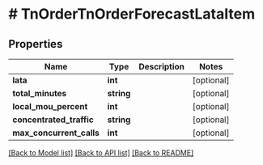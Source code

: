# # TnOrderTnOrderForecastLataItem

## Properties

Name | Type | Description | Notes
------------ | ------------- | ------------- | -------------
**lata** | **int** |  | [optional]
**total_minutes** | **string** |  | [optional]
**local_mou_percent** | **int** |  | [optional]
**concentrated_traffic** | **string** |  | [optional]
**max_concurrent_calls** | **int** |  | [optional]

[[Back to Model list]](../../README.md#models) [[Back to API list]](../../README.md#endpoints) [[Back to README]](../../README.md)
